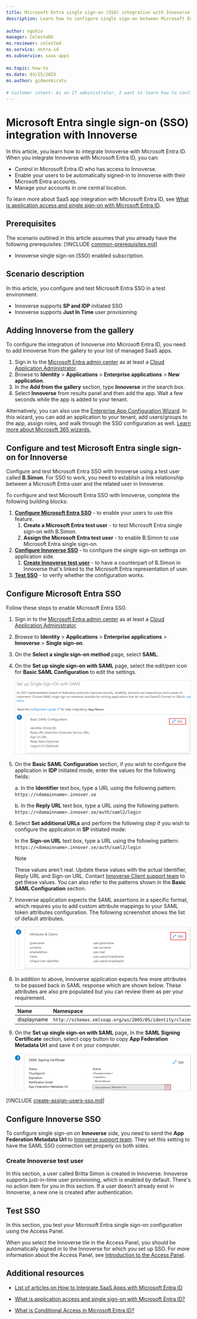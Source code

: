 ```yaml
---
title: Microsoft Entra single sign-on (SSO) integration with Innoverse
description: Learn how to configure single sign-on between Microsoft Entra ID and Innoverse.

author: nguhiu
manager: CelesteDG
ms.reviewer: celested
ms.service: entra-id
ms.subservice: saas-apps

ms.topic: how-to
ms.date: 03/25/2025
ms.author: gideonkiratu

# Customer intent: As an IT administrator, I want to learn how to configure single sign-on between Microsoft Entra ID and Innovation Hub so that I can control who has access to Innovation Hub, enable automatic sign-in with Microsoft Entra accounts, and manage my accounts in one central location.
---
```


# Microsoft Entra single sign-on (SSO) integration with Innoverse

In this article,  you learn how to integrate Innoverse with Microsoft Entra ID. When you integrate Innoverse with Microsoft Entra ID, you can:

* Control in Microsoft Entra ID who has access to Innoverse.
* Enable your users to be automatically signed-in to Innoverse with their Microsoft Entra accounts.
* Manage your accounts in one central location.

To learn more about SaaS app integration with Microsoft Entra ID, see [What is application access and single sign-on with Microsoft Entra ID](~/identity/enterprise-apps/what-is-single-sign-on.md).

## Prerequisites
The scenario outlined in this article assumes that you already have the following prerequisites:
[!INCLUDE [common-prerequisites.md](~/identity/saas-apps/includes/common-prerequisites.md)]
* Innoverse single sign-on (SSO) enabled subscription.

## Scenario description

In this article,  you configure and test Microsoft Entra SSO in a test environment.



* Innoverse supports **SP and IDP** initiated SSO
* Innoverse supports **Just In Time** user provisioning


## Adding Innoverse from the gallery

To configure the integration of Innoverse into Microsoft Entra ID, you need to add Innoverse from the gallery to your list of managed SaaS apps.

1. Sign in to the [Microsoft Entra admin center](https://entra.microsoft.com) as at least a [Cloud Application Administrator](~/identity/role-based-access-control/permissions-reference.md#cloud-application-administrator).
1. Browse to **Identity** > **Applications** > **Enterprise applications** > **New application**.
1. In the **Add from the gallery** section, type **Innoverse** in the search box.
1. Select **Innoverse** from results panel and then add the app. Wait a few seconds while the app is added to your tenant.

 Alternatively, you can also use the [Enterprise App Configuration Wizard](https://portal.office.com/AdminPortal/home?Q=Docs#/azureadappintegration). In this wizard, you can add an application to your tenant, add users/groups to the app, assign roles, and walk through the SSO configuration as well. [Learn more about Microsoft 365 wizards.](/microsoft-365/admin/misc/azure-ad-setup-guides)


<a name='configure-and-test-azure-ad-single-sign-on-for-innoverse'></a>

## Configure and test Microsoft Entra single sign-on for Innoverse

Configure and test Microsoft Entra SSO with Innoverse using a test user called **B.Simon**. For SSO to work, you need to establish a link relationship between a Microsoft Entra user and the related user in Innoverse.

To configure and test Microsoft Entra SSO with Innoverse, complete the following building blocks:

1. **[Configure Microsoft Entra SSO](#configure-azure-ad-sso)** - to enable your users to use this feature.
    1. **Create a Microsoft Entra test user** - to test Microsoft Entra single sign-on with B.Simon.
    1. **Assign the Microsoft Entra test user** - to enable B.Simon to use Microsoft Entra single sign-on.
1. **[Configure Innoverse SSO](#configure-innoverse-sso)** - to configure the single sign-on settings on application side.
    1. **[Create Innoverse test user](#create-innoverse-test-user)** - to have a counterpart of B.Simon in Innoverse that's linked to the Microsoft Entra representation of user.
1. **[Test SSO](#test-sso)** - to verify whether the configuration works.

<a name='configure-azure-ad-sso'></a>

## Configure Microsoft Entra SSO

Follow these steps to enable Microsoft Entra SSO.

1. Sign in to the [Microsoft Entra admin center](https://entra.microsoft.com) as at least a [Cloud Application Administrator](~/identity/role-based-access-control/permissions-reference.md#cloud-application-administrator).
1. Browse to **Identity** > **Applications** > **Enterprise applications** > **Innoverse** > **Single sign-on**.
1. On the **Select a single sign-on method** page, select **SAML**.
1. On the **Set up single sign-on with SAML** page, select the edit/pen icon for **Basic SAML Configuration** to edit the settings.

   ![Edit Basic SAML Configuration](common/edit-urls.png)

1. On the **Basic SAML Configuration** section, if you wish to configure the application in **IDP** initiated mode, enter the values for the following fields:

    a. In the **Identifier** text box, type a URL using the following pattern:
    `https://<domainname>.innover.se`

    b. In the **Reply URL** text box, type a URL using the following pattern:
    `https://<domainname>.innover.se/auth/saml2/login`

1. Select **Set additional URLs** and perform the following step if you wish to configure the application in **SP** initiated mode:

    In the **Sign-on URL** text box, type a URL using the following pattern:
    `https://<domainname>.innover.se/auth/saml2/login`

	> [!NOTE]
	> These values aren't real. Update these values with the actual Identifier, Reply URL and Sign-on URL. Contact [Innoverse Client support team](mailto:support@readify.net) to get these values. You can also refer to the patterns shown in the **Basic SAML Configuration** section.

1. Innoverse application expects the SAML assertions in a specific format, which requires you to add custom attribute mappings to your SAML token attributes configuration. The following screenshot shows the list of default attributes.

	![image](common/edit-attribute.png)

1. In addition to above, Innoverse application expects few more attributes to be passed back in SAML response which are shown below. These attributes are also pre populated but you can review them as per your requirement.

	| Name | Namespace | Source Attribute| 
	| ---------------| --------- | ----------------|
	| displayname | `http://schemas.xmlsoap.org/ws/2005/05/identity/claims` | `user.userprincipalname` |

1. On the **Set up single sign-on with SAML** page, In the **SAML Signing Certificate** section, select copy button to copy **App Federation Metadata Url** and save it on your computer.

	![The Certificate download link](common/copy-metadataurl.png)

<a name='create-an-azure-ad-test-user'></a>

[!INCLUDE [create-assign-users-sso.md](~/identity/saas-apps/includes/create-assign-users-sso.md)]

## Configure Innoverse SSO

To configure single sign-on on **Innoverse** side, you need to send the **App Federation Metadata Url** to [Innoverse support team](mailto:support@readify.net). They set this setting to have the SAML SSO connection set properly on both sides.

### Create Innoverse test user

In this section, a user called Britta Simon is created in Innoverse. Innoverse supports just-in-time user provisioning, which is enabled by default. There's no action item for you in this section. If a user doesn't already exist in Innoverse, a new one is created after authentication.

## Test SSO 

In this section, you test your Microsoft Entra single sign-on configuration using the Access Panel.

When you select the Innoverse tile in the Access Panel, you should be automatically signed in to the Innoverse for which you set up SSO. For more information about the Access Panel, see [Introduction to the Access Panel](https://support.microsoft.com/account-billing/sign-in-and-start-apps-from-the-my-apps-portal-2f3b1bae-0e5a-4a86-a33e-876fbd2a4510).

## Additional resources

- [List of articles on How to Integrate SaaS Apps with Microsoft Entra ID](./tutorial-list.md)

- [What is application access and single sign-on with Microsoft Entra ID?](~/identity/enterprise-apps/what-is-single-sign-on.md)

- [What is Conditional Access in Microsoft Entra ID?](~/identity/conditional-access/overview.md)
